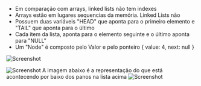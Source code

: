 - Em comparação com arrays, linked lists não tem indexes
- Arrays estão em lugares sequencias da memória. Linked Lists não
- Possuem duas variáveis "HEAD" que aponta para o primeiro elemento e "TAIL" que aponta para o último
- Cada item da lista, aponta para o elemento seguinte e o último aponta para "NULL"
- Um "Node" é composto pelo Valor e pelo ponteiro { value: 4, next: null }


![Screenshot](./assets/Captura%20de%20Tela%202025-07-09%20às%2017.59.20.png)

![Screenshot](./assets/Captura%20de%20Tela%202025-07-09%20às%2017.50.31.png)
A imagem abaixo é a representação do que está acontecendo por baixo dos panos na lista acima
![Screenshot](./assets/Captura%20de%20Tela%202025-07-09%20às%2018.10.24.png)

